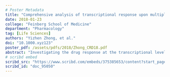 ```yaml
---
# Poster Metadata
title: "Comprehensive analysis of transcriptional response upon multiple drug treatments"
date: 2018-01-23
college: "Feinberg School of Medicine"
department: "Pharmacology"
tag: [Life Sciences]
authors: "Yizhen Zhong, et al."
doi: "10.1000.xyz123"
poster_pdf: /assets/pdfs/2018/Zhong_CRD18.pdf
abstract: "Investigating the drug response at the transcriptional level is powerful for understanding the mechanism of drug adverse effects, elucidating inter-individual drug response variability and developing personalized therapies. However, drug perturbation experiments are limited to immortal cell lines which do not reflect the true physiology and gene expression of the liver, a key organ for drug metabolism.  This liver is hard to access in humans and multiple drug treatments to determine gene expression would be deemed unethical for transcriptomic profiling. Moreover, available resources are mostly based on microarray which lacks the broad dynamic range on RNA-sequencing data in capturing transcript abundance. We treated 68 primary human hepatocytes derived from donors of African American ancestry with 6 known inducers of drug metabolism, Omeprazole, Phenobarbital, Dexamethasone, Carbamazepine, Phenytoin and Rifampicine and measured the transcriptome via RNA-seq technology before and after treatment. This unprecedented resource allow us to characterize the drug-specific mechanism of action and identify generic signatures of drug response. We performed pair-wise differentially expressed (DE) gene analysis and identified thousands of genes that were up- or down-regulated upon drug treatment. Phenobarbital and Omeprazole demonstrated strongest response and Carbamazepine demonstrated lowest response in terms of the number of DE genes. Common overexpressed DE genes across drug treatments are enriched for targets of a transcriptional factor, TCF11, which suggests its role as an essential gene in modulating drug response. Grade of membership (GoM) clustering captures the heterogeneity among drug profiles. Phenobarbital-specific cluster highlights the ATP synthesis process. Both DE gene analysis and GoM clustering demonstrated the similarity between Phenytoin and Carbamazepine, which may result from their common therapeutic application on epilepsy. In conclusion, analysis across drug transcriptomic profiles holds the potential to provide insights into the commonalities and differences of mechanisms of genetic regulation of drug response."
# scribd embed
scribd_src: "https://www.scribd.com/embeds/375385653/content?start_page=1&view_mode=scroll&access_key=key-67HaBaaaByMPe0JTwDvP&show_recommendations=true"
scribd_id: "doc_95050"
---
```

